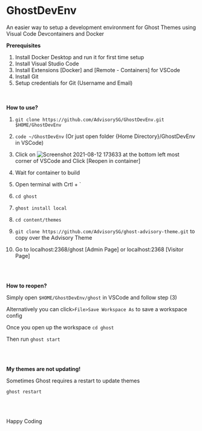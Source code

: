 # GhostDevEnv
An easier way to setup a development environment for Ghost Themes using Visual Code Devcontainers and Docker

**Prerequisites**
1) Install Docker Desktop and run it for first time setup
2) Install Visual Studio Code 
3) Install Extensions [Docker] and [Remote - Containers] for VSCode
4) Install Git 
5) Setup credentials for Git (Username and Email)

<br/><br/>
**How to use?**

1) `git clone https://github.com/AdvisorySG/GhostDevEnv.git $HOME/GhostDevEnv` 

2) `code ~/GhostDevEnv` (Or just open folder {Home Directory}/GhostDevEnv in VSCode)

3) Click on ![Screenshot 2021-08-12 173633](https://user-images.githubusercontent.com/88506363/129174878-1baa1c09-72b6-4556-b06a-86864bac3c52.png) at the bottom left most corner of VSCode and Click [Reopen in container]
4) Wait for container to build
5) Open terminal with Crtl + `
6) `cd ghost`
7) `ghost install local`
8) `cd content/themes`
9) `git clone https://github.com/AdvisorySG/ghost-advisory-theme.git` to copy over the Advisory Theme
10) Go to localhost:2368/ghost [Admin Page] or localhost:2368 [Visitor Page]

<br/><br/>

**How to reopen?**

Simply open `$HOME/GhostDevEnv/ghost` in VSCode and follow step (3)

Alternatively you can click`>File>Save Workspace As` to save a workspace config 

Once you open up the workspace `cd ghost`

Then run `ghost start`

<br/><br/>

**My themes are not updating!**

Sometimes Ghost requires a restart to update themes

`ghost restart`

<br/><br/>

Happy Coding

